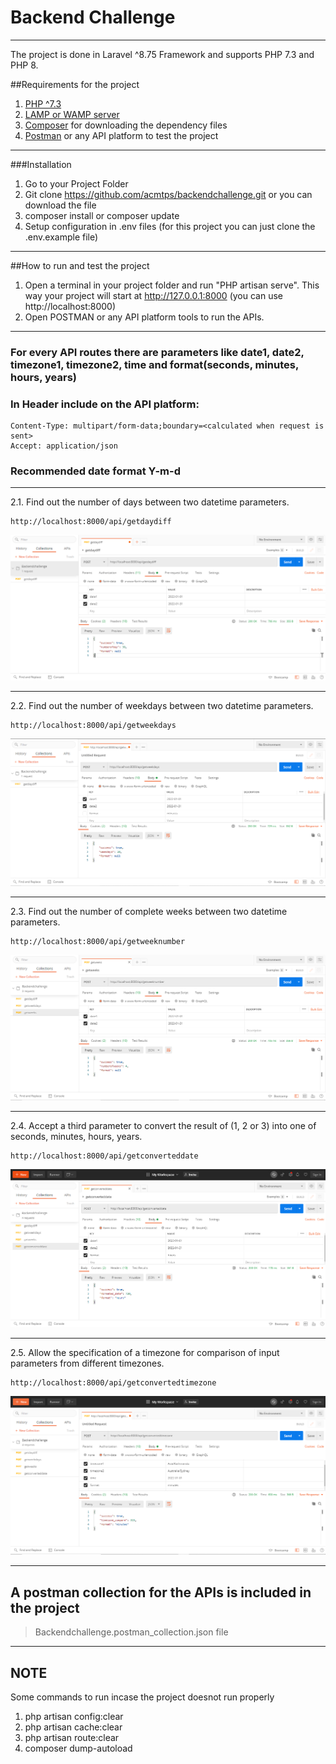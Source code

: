 # Backend Challenge
***
The project is done in Laravel ^8.75 Framework and supports PHP 7.3 and PHP 8.

##Requirements for the project
1. [PHP ^7.3](https://www.php.net/)
2. [LAMP or WAMP server](https://ampps.com/)
3. [Composer](https://getcomposer.org/) for downloading the dependency files
4. [Postman](https://www.postman.com/) or any API platform to test the project

***

###Installation
1. Go to your Project Folder
2. Git clone https://github.com/acmtps/backendchallenge.git or you can download the file
3. composer install or composer update
4. Setup configuration in .env files (for this project you can just clone the .env.example file)

***

##How to run and test the project
1. Open a terminal in your project folder and run "PHP artisan serve". This way your project will start at http://127.0.0.1:8000 (you can use http://localhost:8000)
2. Open POSTMAN or any API platform tools to run the APIs.

***

### For every API routes there are parameters like date1, date2, timezone1, timezone2, time and format(seconds, minutes, hours, years)
### In Header include on the API platform:
	Content-Type: multipart/form-data;boundary=<calculated when request is sent>
	Accept: application/json
### Recommended date format Y-m-d

***

2.1. Find out the number of days between two datetime parameters.
		
    http://localhost:8000/api/getdaydiff

![Get Days Difference](public/images/getdaydiff.PNG)

***

2.2. Find out the number of weekdays between two datetime parameters.
		
    http://localhost:8000/api/getweekdays

![Get Weeks Days](public/images/getweekdiff.PNG)

***

2.3. Find out the number of complete weeks between two datetime parameters.
	
    http://localhost:8000/api/getweeknumber
		
![Get Complete Weeks](public/images/getweeks.PNG)

***

2.4. Accept a third parameter to convert the result of (1, 2 or 3) into one of
	 seconds, minutes, hours, years.
	
    http://localhost:8000/api/getconverteddate
	 	
![Get Converted Date](public/images/getconverteddate.PNG)

***

2.5. Allow the specification of a timezone for comparison of input parameters from
	 different timezones.
	
    http://localhost:8000/api/getconvertedtimezone
	
![Get Timezone Comparison](public/images/timezone.PNG)

***

## A postman collection for the APIs is included in the project 
>Backendchallenge.postman_collection.json file

***

## NOTE
Some commands to run incase the project doesnot run properly
1. php artisan config:clear
2. php artisan cache:clear
3. php artisan route:clear
4. composer dump-autoload

